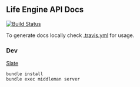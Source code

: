 Life Engine API Docs
--------------------

[![Build Status](https://travis-ci.org/digitalliving/lifeengine-docs.svg?branch=master)](https://travis-ci.org/digitalliving/lifeengine-docs)

To generate docs locally check [.travis.yml](.travis.yml) for usage.



### Dev

[Slate](https://github.com/slatedocs/slate)

```
bundle install
bundle exec middleman server
```
